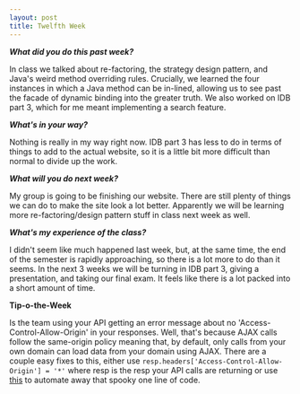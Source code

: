 ```yaml
---
layout: post
title: Twelfth Week
---
```

<p><b><i>What did you do this past week?</i></b></p>
<p>In class we talked about re-factoring, the strategy design pattern, and Java's weird method overriding rules. Crucially, we learned the four instances in which a Java method can be in-lined, allowing us to see past the facade of dynamic binding into the greater truth. We also worked on IDB part 3, which for me meant implementing a search feature.</p>
<p><b><i>What's in your way?</i></b></p>
<p>Nothing is really in my way right now. IDB part 3 has less to do in terms of things to add to the actual website, so it is a little bit more difficult than normal to divide up the work.</p>
<p><b><i>What will you do next week?</i></b></p>
<p>My group is going to be finishing our website. There are still plenty of things we can do to make the site look a lot better. Apparently we will be learning more re-factoring/design pattern stuff in class next week as well.</p>
<p><b><i>What's my experience of the class?</i></b></p>
<p>I didn't seem like much happened last week, but, at the same time, the end of the semester is rapidly approaching, so there is a lot more to do than it seems. In the next 3 weeks we will be turning in IDB part 3, giving a presentation, and taking our final exam. It feels like there is a lot packed into a short amount of time.</p>
<p><b>Tip-o-the-Week</b></p>
<p>Is the team using your API getting an error message about no 'Access-Control-Allow-Origin' in your responses. Well, that's because AJAX calls follow the same-origin policy meaning that, by default, only calls from your own domain can load data from your domain using AJAX. There are a couple easy fixes to this, either use <code>resp.headers['Access-Control-Allow-Origin'] = '*'</code> where resp is the resp your API calls are returning or use <a href="https://flask-cors.readthedocs.io/en/latest/">this</a> to automate away that spooky one line of code.</p>

